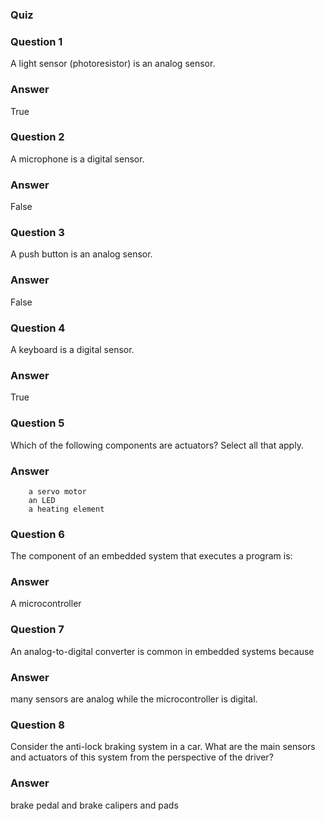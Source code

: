### Quiz

### Question 1

A light sensor (photoresistor) is an analog sensor.

### Answer

True

### Question 2

A microphone is a digital sensor.

### Answer

False

### Question 3

A push button is an analog sensor.

### Answer

False

### Question 4

A keyboard is a digital sensor.

### Answer

True

### Question 5

Which of the following components are actuators? Select all that apply.

### Answer

        a servo motor
        an LED
        a heating element

### Question 6

The component of an embedded system that executes a program is:

### Answer

A microcontroller

### Question 7

An analog-to-digital converter is common in embedded systems because

### Answer

many sensors are analog while the microcontroller is digital.

### Question 8

Consider the anti-lock braking system in a car. What are the main sensors and actuators of this system from the perspective of the driver?

### Answer

brake pedal and brake calipers and pads
